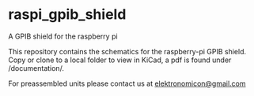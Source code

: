 # raspi_gpib_shield
A GPIB shield for the raspberry pi

This repository contains the schematics for the raspberry-pi GPIB shield.
Copy or clone to a local folder to view in KiCad, a pdf is found under /documentation/.

For preassembled units please contact us at elektronomicon@gmail.com
